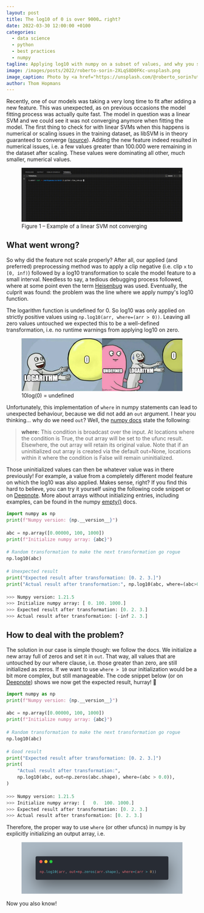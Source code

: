 ```yaml
---
layout: post
title: The log10 of 0 is over 9000… right?
date: 2022-03-30 12:00:00 +0100
categories:
  - data science
  - python
  - best practices
  - numpy
tagline: Applying log10 with numpy on a subset of values, and why you should always add 'out' to numpy functions when using a where ufunc
image: /images/posts/2022/roberto-sorin-2XLqS8D0FKc-unsplash.png
image_caption: Photo by <a href="https://unsplash.com/@roberto_sorin?utm_source=unsplash&utm_medium=referral&utm_content=creditCopyText">Roberto Sorin</a> on <a href="https://unsplash.com/s/photos/mathematical-calculations?utm_source=unsplash&utm_medium=referral&utm_content=creditCopyText">Unsplash</a>
author: Thom Hopmans
---
```


Recently, one of our models was taking a very long time to fit after adding a new feature. This was unexpected, as on previous occasions the model fitting process was actually quite fast. The model in question was a linear SVM and we 
could see it was not converging anymore when fitting the model. The first thing to check for with linear SVMs when this happens is numerical or scaling issues in the training dataset, as libSVM is in theory guaranteed to 
converge (<a href="https://www.csie.ntu.edu.tw/~cjlin/libsvm/faq.html#f413" target="_blank">source</a>). Adding the new feature indeed resulted in numerical issues, i.e. a few values greater than 100.000 were remaining in the dataset after scaling. 
These values were dominating all other, much smaller, numerical values.

<figure>
  <img src="/images/posts/2022/svm-not-converging.gif" class="border shadow mb-3">
  <figcaption class="text-sm text-gray-600">Figure 1 – Example of a linear SVM not converging
</figcaption>
</figure>

## What went wrong? 

So why did the feature not scale properly? After all, our applied (and preferred) preprocessing method was to apply a clip negative (i.e. clip `x` to `[0, inf)`) followed by a log10 transformation to scale the model feature to a small interval. 
Needless to say, a tedious debugging process followed, where at some point even the term <a href="https://en.wikipedia.org/wiki/Heisenbug" target="_blank">Heisenbug</a> was used. Eventually, the culprit was found: the problem was the line where we apply numpy's log10 function.

The logarithm function is undefined for 0. So log10 was only applied on strictly positive values using `np.log10(arr, where=(arr > 0))`. Leaving all zero values untouched we expected this to be a well-defined transformation, 
i.e. no runtime warnings from applying log10 on zero. 

<figure>
  <img src="/images/posts/2022/log10undefined.png" class="border shadow mb-3">
  <figcaption class="text-sm text-gray-600">10log(0) = undefined</figcaption>
</figure>

Unfortunately, this implementation of  `where` in numpy statements can lead to unexpected behaviour, because we did not add an `out` argument. I hear you thinking… why do we need `out`? 
Well, the <a href="https://numpy.org/doc/stable/reference/generated/numpy.log10.html" target="_blank">numpy docs</a> state the following:

<blockquote class="text-md text-blue-600 text-left pl-5 mr-auto">
<b>where:</b> This condition is broadcast over the input. At locations where the condition is True, the out array will be set to the ufunc result. Elsewhere, the out array will retain its original value. Note that if an uninitialized out array is created via the default out=None, locations within it where the condition is False will remain uninitialized.
</blockquote>

Those uninitialized values can then be whatever value was in there previously! For example, a value from a completely different model feature on which the log10 was also applied. Makes sense, right? 
If you find this hard to believe, you can try it yourself using the following code snippet or on <a href="https://deepnote.com/project/Tech-Blog-JvG-Y0wGT2G2L6s8t8JAPg/%2Fnumpy_where_in_log10.ipynb" target="_blank">Deepnote</a>.
More about arrays without initializing entries, including examples, can be found in the numpy [empty()](https://numpy.org/doc/stable/reference/generated/numpy.empty.html) docs.

```python
import numpy as np
print(f"Numpy version: {np.__version__}")

abc = np.array([0.00000, 100, 1000])
print(f"Initialize numpy array: {abc}")

# Random transformation to make the next transformation go rogue
np.log10(abc)

# Unexpected result
print("Expected result after transformation: [0. 2. 3.]")
print("Actual result after transformation:", np.log10(abc, where=(abc>0.0)))

>>> Numpy version: 1.21.5 
>>> Initialize numpy array: [ 0. 100. 1000.]
>>> Expected result after transformation: [0. 2. 3.]
>>> Actual result after transformation: [-inf 2. 3.]
```

## How to deal with the problem? 

The solution in our case is simple though: we follow the docs. We initialize a new array full of zeros and set it in `out`. That way, all values that are untouched by our where clause, i.e. those greater than zero, are still initialized as zeros.
If we want to use `where > 10` our initialization would be a bit more complex, but still manageable. The code snippet below (or on <a href="https://deepnote.com/project/Tech-Blog-JvG-Y0wGT2G2L6s8t8JAPg/%2Fnumpy_where_in_log10.ipynb" target="_blank">Deepnote</a>) shows 
we now get the expected result, hurray! 🎉

```python
import numpy as np
print(f"Numpy version: {np.__version__}")

abc = np.array([0.00000, 100, 1000])
print(f"Initialize numpy array: {abc}")

# Random transformation to make the next transformation go rogue
np.log10(abc)

# Good result
print("Expected result after transformation: [0. 2. 3.]")
print(
    "Actual result after transformation:",
    np.log10(abc, out=np.zeros(abc.shape), where=(abc > 0.0)),
)

>>> Numpy version: 1.21.5
>>> Initialize numpy array: [   0.  100. 1000.]
>>> Expected result after transformation: [0. 2. 3.]
>>> Actual result after transformation: [0. 2. 3.]
```

Therefore, the proper way to use `where` (or other ufuncs) in numpy is by explicitly initializing an output array, i.e. 

<figure>
  <img src="/images/posts/2022/log10-carbon.png" class="border shadow mb-3">
</figure>

Now you also know!
